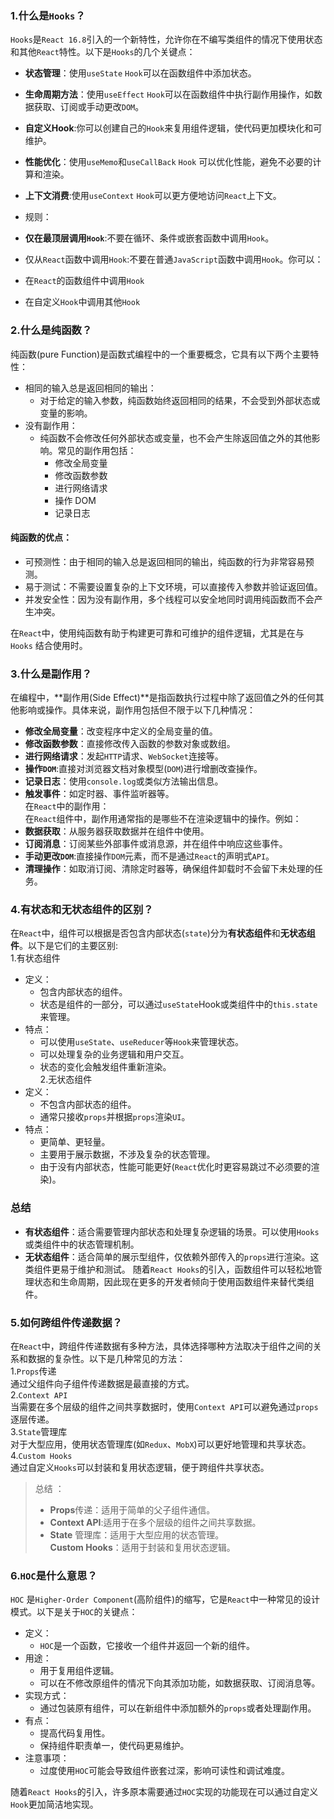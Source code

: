 ### 1.什么是`Hooks`？   
`Hooks`是`React 16.8`引入的一个新特性，允许你在不编写类组件的情况下使用状态和其他`React`特性。以下是`Hooks`的几个关键点：   
+ **状态管理**：使用`useState` `Hook`可以在函数组件中添加状态。   
+ **生命周期方法**：使用`useEffect` `Hook`可以在函数组件中执行副作用操作，如数据获取、订阅或手动更改`DOM`。      

+ **自定义Hook**:你可以创建自己的`Hook`来复用组件逻辑，使代码更加模块化和可维护。    

+ **性能优化**：使用`useMemo`和`useCallBack` `Hook` 可以优化性能，避免不必要的计算和渲染。   

+ **上下文消费**:使用`useContext` `Hook`可以更方便地访问`React`上下文。   

+ 规则：
+ **仅在最顶层调用`Hook`**:不要在循环、条件或嵌套函数中调用`Hook`。  
+ 仅从`React`函数中调用`Hook`:不要在普通`JavaScript`函数中调用`Hook`。你可以：   
+ 在`React`的函数组件中调用`Hook`
+ 在自定义`Hook`中调用其他`Hook`   

### 2.什么是纯函数？   
纯函数(pure Function)是函数式编程中的一个重要概念，它具有以下两个主要特性：   
+ 相同的输入总是返回相同的输出：   
    + 对于给定的输入参数，纯函数始终返回相同的结果，不会受到外部状态或变量的影响。
+ 没有副作用：   
    + 纯函数不会修改任何外部状态或变量，也不会产生除返回值之外的其他影响。常见的副作用包括：  
       + 修改全局变量  
       + 修改函数参数
       + 进行网络请求
       + 操作 DOM  
       + 记录日志  
#### 纯函数的优点：  
+ 可预测性：由于相同的输入总是返回相同的输出，纯函数的行为非常容易预测。  
+ 易于测试：不需要设置复杂的上下文环境，可以直接传入参数并验证返回值。   
+ 并发安全性：因为没有副作用，多个线程可以安全地同时调用纯函数而不会产生冲突。   

在`React`中，使用纯函数有助于构建更可靠和可维护的组件逻辑，尤其是在与`Hooks`
结合使用时。
### 3.什么是副作用？   
在编程中，**副作用(Side Effect)**是指函数执行过程中除了返回值之外的任何其他影响或操作。具体来说，副作用包括但不限于以下几种情况：   
+ **修改全局变量**：改变程序中定义的全局变量的值。  
+ **修改函数参数**：直接修改传入函数的参数对象或数组。
+ **进行网络请求**：发起`HTTP`请求、`WebSocket`连接等。   
+ **操作`DOM`**:直接对浏览器文档对象模型(`DOM`)进行增删改查操作。
+ **记录日志**：使用`console.log`或类似方法输出信息。   
+ **触发事件**：如定时器、事件监听器等。   
在`React`中的副作用：  
在`React`组件中，副作用通常指的是哪些不在渲染逻辑中的操作。例如：   
+ **数据获取**：从服务器获取数据并在组件中使用。  
+ **订阅消息**：订阅某些外部事件或消息源，并在组件中响应这些事件。
+ **手动更改`DOM`**:直接操作`DOM`元素，而不是通过`React`的声明式`API`。
+ **清理操作**：如取消订阅、清除定时器等，确保组件卸载时不会留下未处理的任务。
### 4.有状态和无状态组件的区别？  
在`React`中，组件可以根据是否包含内部状态(`state`)分为**有状态组件**和**无状态组件**。以下是它们的主要区别:   
1.有状态组件
+ 定义：  
  + 包含内部状态的组件。
  + 状态是组件的一部分，可以通过`useState`Hook或类组件中的`this.state`来管理。
+ 特点：  
    + 可以使用`useState`、`useReducer`等`Hook`来管理状态。   
    + 可以处理复杂的业务逻辑和用户交互。  
    + 状态的变化会触发组件重新渲染。   
2.无状态组件
+ 定义：  
    + 不包含内部状态的组件。
    + 通常只接收`props`并根据`props`渲染`UI`。
+ 特点：   
    + 更简单、更轻量。
    + 主要用于展示数据，不涉及复杂的状态管理。   
    + 由于没有内部状态，性能可能更好(`React`优化时更容易跳过不必须要的渲染)。   
### 总结  
+ **有状态组件**：适合需要管理内部状态和处理复杂逻辑的场景。可以使用`Hooks`或类组件中的状态管理机制。   
+ **无状态组件**：适合简单的展示型组件，仅依赖外部传入的`props`进行渲染。这类组件更易于维护和测试。
随着`React Hooks`的引入，函数组件可以轻松地管理状态和生命周期，因此现在更多的开发者倾向于使用函数组件来替代类组件。
### 5.如何跨组件传递数据？   
在`React`中，跨组件传递数据有多种方法，具体选择哪种方法取决于组件之间的关系和数据的复杂性。以下是几种常见的方法：   
1.`Props`传递  
通过父组件向子组件传递数据是最直接的方式。   
2.`Context API`  
当需要在多个层级的组件之间共享数据时，使用`Context API`可以避免通过`props`逐层传递。   
3.`State`管理库   
对于大型应用，使用状态管理库(如`Redux`、`MobX`)可以更好地管理和共享状态。
4.`Custom Hooks`  
通过自定义`Hooks`可以封装和复用状态逻辑，便于跨组件共享状态。   
> 总结 ：   
> + **Props**传递：适用于简单的父子组件通信。   
> + **Context API**:适用于在多个层级的组件之间共享数据。   
> + **State** 管理库：适用于大型应用的状态管理。   
> **Custom Hooks**：适用于封装和复用状态逻辑。
### 6.`HOC`是什么意思？   
`HOC` 是`Higher-Order Component`(高阶组件)的缩写，它是`React`中一种常见的设计模式。以下是关于`HOC`的关键点：   
+ 定义：   
    + `HOC`是一个函数，它接收一个组件并返回一个新的组件。   
+ 用途： 
    + 用于复用组件逻辑。   
    + 可以在不修改原组件的情况下向其添加功能，如数据获取、订阅消息等。   
+ 实现方式：   
    + 通过包装原有组件，可以在新组件中添加额外的`props`或者处理副作用。
+ 有点：  
  + 提高代码复用性。  
  + 保持组件职责单一，使代码更易维护。   
+ 注意事项：   
    + 过度使用`HOC`可能会导致组件嵌套过深，影响可读性和调试难度。 

随着`React Hooks`的引入，许多原本需要通过`HOC`实现的功能现在可以通过自定义`Hook`更加简洁地实现。   



